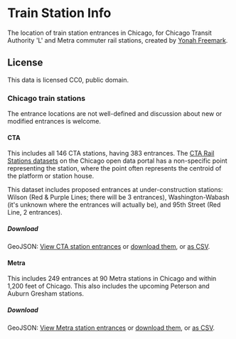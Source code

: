 # Train Station Info

The location of train station entrances in Chicago, for Chicago Transit Authority 'L' and Metra commuter rail stations, created by [Yonah Freemark](http://www.thetransportpolitic.com). 

## License

This data is licensed CC0, public domain. 

### Chicago train stations

The entrance locations are not well-defined and discussion about new or modified entrances is welcome. 

#### CTA

This includes all 146 CTA stations, having 383 entrances. The [CTA Rail Stations datasets](https://data.cityofchicago.org/browse?q=cta%20rail%20stations&sortBy=relevance) on the Chicago open data portal has a non-specific point representing the station, where the point often represents the centroid of the platform or station house. 

This dataset includes proposed entrances at under-construction stations: Wilson (Red & Purple Lines; there will be 3 entrances), Washington-Wabash (it's unknown where the entrances will actually be), and 95th Street (Red Line, 2 entrances).

##### Download
GeoJSON: [View CTA station entrances](https://github.com/ChicagoCityscape/tod-data/blob/master/stations_cta/cta_entrances.json) or [download them](https://github.com/ChicagoCityscape/tod-data/raw/master/stations_cta/cta_entrances.json), or [as CSV](https://github.com/ChicagoCityscape/tod-data/blob/master/stations_cta/cta.csv).

#### Metra

This includes 249 entrances at 90 Metra stations in Chicago and within 1,200 feet of Chicago. This also includes the upcoming Peterson and Auburn Gresham stations.

##### Download
GeoJSON: [View Metra station entrances](https://github.com/ChicagoCityscape/tod-data/blob/master/stations_metra/metra_entrances.json) or [download them](https://github.com/ChicagoCityscape/tod-data/raw/master/stations_metra/metra_entrances.json), or [as CSV](https://github.com/ChicagoCityscape/tod-data/blob/master/stations_metra/metra.csv).